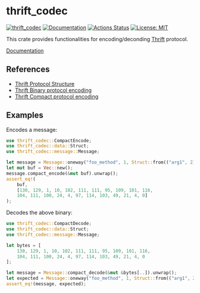 thrift_codec
============

[![thrift_codec](https://img.shields.io/crates/v/thrift_codec.svg)](https://crates.io/crates/thrift_codec)
[![Documentation](https://docs.rs/thrift_codec/badge.svg)](https://docs.rs/thrift_codec)
[![Actions Status](https://github.com/sile/thrift_codec/workflows/CI/badge.svg)](https://github.com/sile/thrift_codec/actions)
[![License: MIT](https://img.shields.io/badge/license-MIT-blue.svg)](LICENSE)

This crate provides functionalities for encoding/deconding [Thrift][thrift] protocol.

[Documentation](https://docs.rs/thrift_codec)

References
----------

- [Thrift Protocol Structure][protocol-structure]
- [Thrift Binary protocol encoding][binary-encoding]
- [Thrift Compact protocol encoding][compact-encoding]

[thrift]: https://thrift.apache.org/
[protocol-structure]: https://github.com/apache/thrift/blob/master/doc/specs/thrift-protocol-spec.md
[binary-encoding]: https://github.com/apache/thrift/blob/master/doc/specs/thrift-binary-protocol.md
[compact-encoding]: https://github.com/apache/thrift/blob/master/doc/specs/thrift-compact-protocol.md

Examples
--------

Encodes a message:

```rust
use thrift_codec::CompactEncode;
use thrift_codec::data::Struct;
use thrift_codec::message::Message;

let message = Message::oneway("foo_method", 1, Struct::from(("arg1", 2)));
let mut buf = Vec::new();
message.compact_encode(&mut buf).unwrap();
assert_eq!(
    buf,
    [130, 129, 1, 10, 102, 111, 111, 95, 109, 101, 116,
    104, 111, 100, 24, 4, 97, 114, 103, 49, 21, 4, 0]
);
```

Decodes the above binary:

```rust
use thrift_codec::CompactDecode;
use thrift_codec::data::Struct;
use thrift_codec::message::Message;

let bytes = [
    130, 129, 1, 10, 102, 111, 111, 95, 109, 101, 116,
    104, 111, 100, 24, 4, 97, 114, 103, 49, 21, 4, 0
];

let message = Message::compact_decode(&mut &bytes[..]).unwrap();
let expected = Message::oneway("foo_method", 1, Struct::from(("arg1", 2)));
assert_eq!(message, expected);
```
